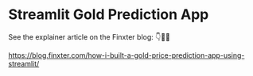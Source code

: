 # Streamlit Gold Prediction App

See the explainer article on the Finxter blog: 👇🥇🔮

https://blog.finxter.com/how-i-built-a-gold-price-prediction-app-using-streamlit/

